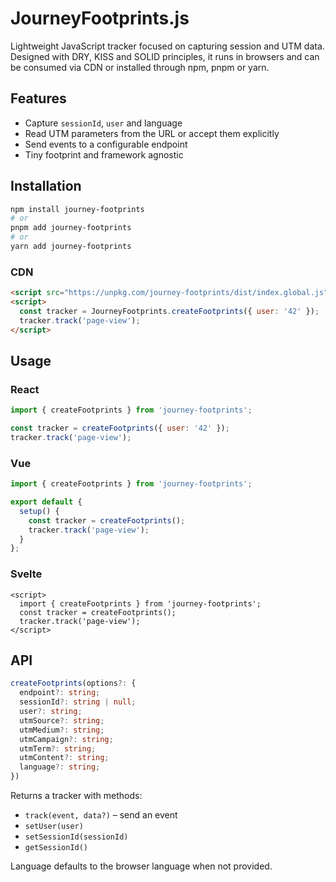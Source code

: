 # JourneyFootprints.js

Lightweight JavaScript tracker focused on capturing session and UTM data. Designed with DRY, KISS and SOLID principles, it runs in browsers and can be consumed via CDN or installed through npm, pnpm or yarn.

## Features

- Capture `sessionId`, `user` and language
- Read UTM parameters from the URL or accept them explicitly
- Send events to a configurable endpoint
- Tiny footprint and framework agnostic

## Installation

```bash
npm install journey-footprints
# or
pnpm add journey-footprints
# or
yarn add journey-footprints
```

### CDN

```html
<script src="https://unpkg.com/journey-footprints/dist/index.global.js"></script>
<script>
  const tracker = JourneyFootprints.createFootprints({ user: '42' });
  tracker.track('page-view');
</script>
```

## Usage

### React

```jsx
import { createFootprints } from 'journey-footprints';

const tracker = createFootprints({ user: '42' });
tracker.track('page-view');
```

### Vue

```js
import { createFootprints } from 'journey-footprints';

export default {
  setup() {
    const tracker = createFootprints();
    tracker.track('page-view');
  }
};
```

### Svelte

```svelte
<script>
  import { createFootprints } from 'journey-footprints';
  const tracker = createFootprints();
  tracker.track('page-view');
</script>
```

## API

```ts
createFootprints(options?: {
  endpoint?: string;
  sessionId?: string | null;
  user?: string;
  utmSource?: string;
  utmMedium?: string;
  utmCampaign?: string;
  utmTerm?: string;
  utmContent?: string;
  language?: string;
})
```

Returns a tracker with methods:

- `track(event, data?)` – send an event
- `setUser(user)`
- `setSessionId(sessionId)`
- `getSessionId()`

Language defaults to the browser language when not provided.
